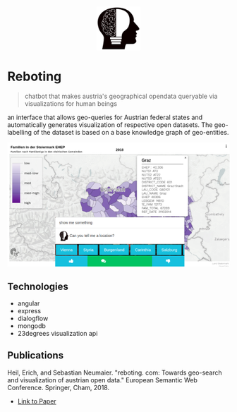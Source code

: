 <p align="center">
<img src="./logo.png" width="100" height="100">
</p>

# Reboting
> chatbot that makes austria's geographical opendata queryable via visualizations for human beings

an interface that allows geo-queries
for Austrian federal states and automatically generates visualization of respective open datasets. The geo-labelling of the dataset is based on a base knowledge graph of geo-entities.

<img src="./screenshot.png">

## Technologies
* angular
* express
* dialogflow
* mongodb
* 23degrees visualization api

## Publications
Heil, Erich, and Sebastian Neumaier. "reboting. com: Towards geo-search and visualization of austrian open data." European Semantic Web Conference. Springer, Cham, 2018.

* [Link to Paper](https://bit.ly/35kpkIT)
